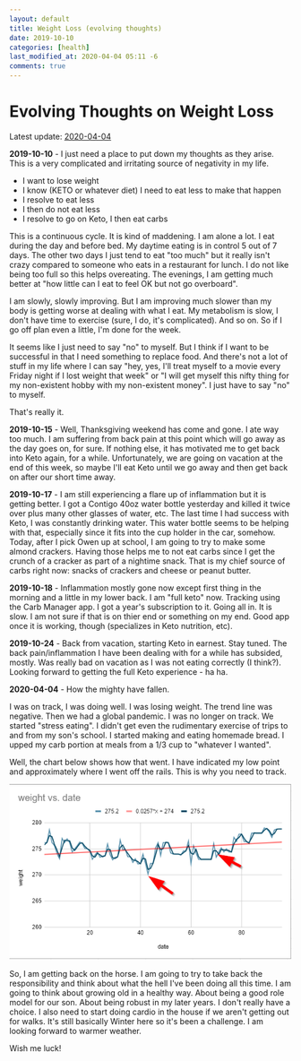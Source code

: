 ```yaml
---
layout: default
title: Weight Loss (evolving thoughts)
date: 2019-10-10
categories: [health]
last_modified_at: 2020-04-04 05:11 -6
comments: true
---
```


# Evolving Thoughts on Weight Loss

Latest update: <a href="#2020-04-04">2020-04-04</a>

**2019-10-10** - I just need a place to put down my thoughts as they arise. This is a very complicated and irritating source of negativity in my life.

* I want to lose weight
* I know (KETO or whatever diet) I need to eat less to make that happen
* I resolve to eat less
* I then do not eat less
* I resolve to go on Keto, I then eat carbs

This is a continuous cycle. It is kind of maddening. I am alone a lot. I eat during the day and before bed. My daytime eating is in control 5 out of 7 days. The other two days I just tend to eat "too much" but it really isn't crazy compared to someone who eats in a restaurant for lunch. I do not like being too full so this helps overeating. The evenings, I am getting much better at "how little can I eat to feel OK but not go overboard". 

I am slowly, slowly improving. But I am improving much slower than my body is getting worse at dealing with what I eat. My metabolism is slow, I don't have time to exercise (sure, I do, it's complicated). And so on. So if I go off plan even a little, I'm done for the week.

It seems like I just need to say "no" to myself. But I think if I want to be successful in that I need something to replace food. And there's not a lot of stuff in my life where I can say "hey, yes, I'll treat myself to a movie every Friday night if I lost weight that week" or "I will get myself this nifty thing for my non-existent hobby with my non-existent money". I just have to say "no" to myself. 

That's really it.

**2019-10-15** - Well, Thanksgiving weekend has come and gone. I ate way too much. I am suffering from back pain at this point which will go away as the day goes on, for sure. If nothing else, it has motivated me to get back into Keto again, for a while. Unfortunately, we are going on vacation at the end of this week, so maybe I'll eat Keto until we go away and then get back on after our short time away.


**2019-10-17** - I am still experiencing a flare up of inflammation but it is getting better. I got a Contigo 40oz water bottle yesterday and killed it twice over plus many other glasses of water, etc. The last time I had success with Keto, I was constantly drinking water. This water bottle seems to be helping with that, especially since it fits into the cup holder in the car, somehow. Today, after I pick Owen up at school, I am going to try to make some almond crackers. Having those helps me to not eat carbs since I get the crunch of a cracker as part of a nightime snack. That is my chief source of carbs right now: snacks of crackers and cheese or peanut butter.

**2019-10-18** - Inflammation mostly gone now except first thing in the morning and a little in my lower back. I am "full keto" now. Tracking using the Carb Manager app. I got a year's subscription to it. Going all in. It is slow. I am not sure if that is on thier end or something on my end. Good app once it is working, though (specializes in Keto nutrition, etc).

**2019-10-24** - Back from vacation, starting Keto in earnest. Stay tuned. The back pain/inflammation I have been dealing with for a while has subsided, mostly. Was really bad on vacation as I was not eating correctly (I think?). Looking forward to getting the full Keto experience - ha ha.

**2020-04-04** - How the mighty have fallen.
<a name="2020-04-04"></a>

I was on track, I was doing well. I was losing weight. The trend line was negative. Then we had a global pandemic. I was no longer on track. We started "stress eating". I didn't get even the rudimentary exercise of trips to and from my son's school. I started making and eating homemade bread. I upped my carb portion at meals from a 1/3 cup to "whatever I wanted".

Well, the chart below shows how that went. I have indicated my low point and approximately where I went off the rails. This is why you need to track.

![weight as of 2020-04-04](assets/2020-04-04-weight.png)

So, I am getting back on the horse. I am going to try to take back the responsibility and think about what the hell I've been doing all this time. I am going to think about growing old in a healthy way. About being a good role model for our son. About being robust in my later years. I don't really have a choice. I also need to start doing cardio in the house if we aren't getting out for walks. It's still basically Winter here so it's been a challenge. I am looking forward to warmer weather.

Wish me luck!